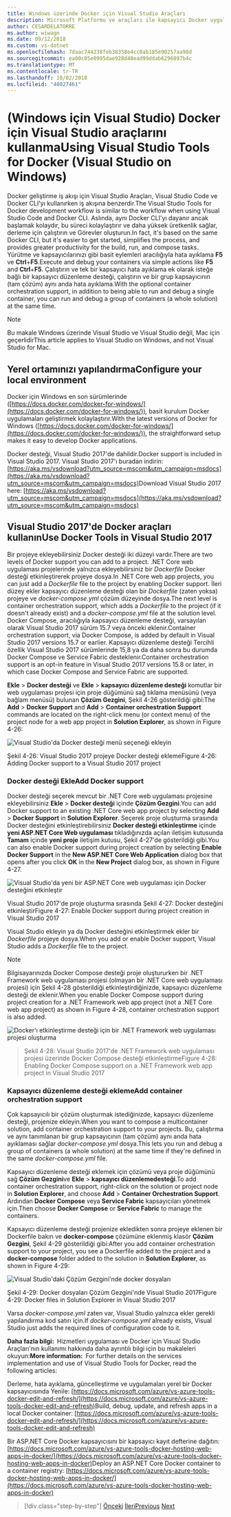 ```yaml
---
title: Windows üzerinde Docker için Visual Studio Araçları
description: Microsoft Platformu ve araçları ile kapsayıcı Docker uygulaması yaşam
author: CESARDELATORRE
ms.author: wiwagn
ms.date: 09/12/2018
ms.custom: vs-dotnet
ms.openlocfilehash: 7daac744238feb38358e4cc0ab185e90257aa98d
ms.sourcegitcommit: ea00c05e0995dae928d48ead99ddab6296097b4c
ms.translationtype: MT
ms.contentlocale: tr-TR
ms.lasthandoff: 10/02/2018
ms.locfileid: "48027461"
---
```

# <a name="using-visual-studio-tools-for-docker-visual-studio-on-windows"></a><span data-ttu-id="997e4-103">(Windows için Visual Studio) Docker için Visual Studio araçlarını kullanma</span><span class="sxs-lookup"><span data-stu-id="997e4-103">Using Visual Studio Tools for Docker (Visual Studio on Windows)</span></span>

<span data-ttu-id="997e4-104">Docker geliştirme iş akışı için Visual Studio Araçları, Visual Studio Code ve Docker CLI'yı kullanırken iş akışına benzerdir.</span><span class="sxs-lookup"><span data-stu-id="997e4-104">The Visual Studio Tools for Docker development workflow is similar to the workflow when using Visual Studio Code and Docker CLI.</span></span> <span data-ttu-id="997e4-105">Aslında, aynı Docker CLI'yı dayanır ancak başlamak kolaydır, bu süreci kolaylaştırır ve daha yüksek üretkenlik sağlar, derleme için çalıştırın ve Görevler oluşturun.</span><span class="sxs-lookup"><span data-stu-id="997e4-105">In fact, it's based on the same Docker CLI, but it's easier to get started, simplifies the process, and provides greater productivity for the build, run, and compose tasks.</span></span> <span data-ttu-id="997e4-106">Yürütme ve kapsayıcılarınızı gibi basit eylemleri aracılığıyla hata ayıklama **F5** ve **Ctrl**+**F5**.</span><span class="sxs-lookup"><span data-stu-id="997e4-106">Execute and debug your containers via simple actions like **F5** and **Ctrl**+**F5**.</span></span> <span data-ttu-id="997e4-107">Çalıştırın ve tek bir kapsayıcı hata ayıklama ek olarak isteğe bağlı bir kapsayıcı düzenleme desteği, çalıştırın ve bir grup kapsayıcının (tam çözüm) aynı anda hata ayıklama.</span><span class="sxs-lookup"><span data-stu-id="997e4-107">With the optional container orchestration support, in addition to being able to run and debug a single container, you can run and debug a group of containers (a whole solution) at the same time.</span></span>

> [!NOTE]
> <span data-ttu-id="997e4-108">Bu makale Windows üzerinde Visual Studio ve Visual Studio değil, Mac için geçerlidir</span><span class="sxs-lookup"><span data-stu-id="997e4-108">This article applies to Visual Studio on Windows, and not Visual Studio for Mac.</span></span>

## <a name="configure-your-local-environment"></a><span data-ttu-id="997e4-109">Yerel ortamınızı yapılandırma</span><span class="sxs-lookup"><span data-stu-id="997e4-109">Configure your local environment</span></span>

<span data-ttu-id="997e4-110">Docker için Windows en son sürümlerinde ([https://docs.docker.com/docker-for-windows/](https://docs.docker.com/docker-for-windows/)), basit kurulum Docker uygulamaları geliştirmek kolaylaştırır.</span><span class="sxs-lookup"><span data-stu-id="997e4-110">With the latest versions of Docker for Windows ([https://docs.docker.com/docker-for-windows/](https://docs.docker.com/docker-for-windows/)), the straightforward setup makes it easy to develop Docker applications.</span></span>

<span data-ttu-id="997e4-111">Docker desteği, Visual Studio 2017'de dahildir.</span><span class="sxs-lookup"><span data-stu-id="997e4-111">Docker support is included in Visual Studio 2017.</span></span> <span data-ttu-id="997e4-112">Visual Studio 2017'ı buradan indirin: [https://aka.ms/vsdownload?utm_source=mscom&utm_campaign=msdocs](https://aka.ms/vsdownload?utm_source=mscom&utm_campaign=msdocs)</span><span class="sxs-lookup"><span data-stu-id="997e4-112">Download Visual Studio 2017 here: [https://aka.ms/vsdownload?utm_source=mscom&utm_campaign=msdocs](https://aka.ms/vsdownload?utm_source=mscom&utm_campaign=msdocs)</span></span>

## <a name="use-docker-tools-in-visual-studio-2017"></a><span data-ttu-id="997e4-113">Visual Studio 2017'de Docker araçları kullanın</span><span class="sxs-lookup"><span data-stu-id="997e4-113">Use Docker Tools in Visual Studio 2017</span></span>

<span data-ttu-id="997e4-114">Bir projeye ekleyebilirsiniz Docker desteği iki düzeyi vardır.</span><span class="sxs-lookup"><span data-stu-id="997e4-114">There are two levels of Docker support you can add to a project.</span></span> <span data-ttu-id="997e4-115">.NET Core web uygulaması projelerinde yalnızca ekleyebilirsiniz bir *Dockerfile* Docker desteği etkinleştirerek projeye dosya.</span><span class="sxs-lookup"><span data-stu-id="997e4-115">In .NET Core web app projects, you can just add a *Dockerfile* file to the project by enabling Docker support.</span></span> <span data-ttu-id="997e4-116">İleri düzey ekler kapsayıcı düzenleme desteği olan bir *Dockerfile* (zaten yoksa) projeye ve *docker-compose.yml* çözüm düzeyinde dosya.</span><span class="sxs-lookup"><span data-stu-id="997e4-116">The next level is container orchestration support, which adds a *Dockerfile* to the project (if it doesn't already exist) and a *docker-compose.yml* file at the solution level.</span></span> <span data-ttu-id="997e4-117">Docker Compose, aracılığıyla kapsayıcı düzenleme desteği, varsayılan olarak Visual Studio 2017 sürüm 15.7 veya önceki eklenir.</span><span class="sxs-lookup"><span data-stu-id="997e4-117">Container orchestration support, via Docker Compose, is added by default in Visual Studio 2017 versions 15.7 or earlier.</span></span> <span data-ttu-id="997e4-118">Kapsayıcı düzenleme desteği Tercihli özellik Visual Studio 2017 sürümlerinde 15,8 ya da daha sonra bu durumda Docker Compose ve Service Fabric desteklenir.</span><span class="sxs-lookup"><span data-stu-id="997e4-118">Container orchestration support is an opt-in feature in Visual Studio 2017 versions 15.8 or later, in which case Docker Compose and Service Fabric are supported.</span></span>

<span data-ttu-id="997e4-119">**Ekle** > **Docker desteği** ve **Ekle** > **kapsayıcı düzenleme desteği** komutlar bir web uygulaması projesi için proje düğümünü sağ tıklama menüsünü (veya bağlam menüsü) bulunan **Çözüm Gezgini**, Şekil 4-26 gösterildiği gibi:</span><span class="sxs-lookup"><span data-stu-id="997e4-119">The **Add** > **Docker Support** and **Add** > **Container orchestration Support** commands are located on the right-click menu (or context menu) of the project node for a web app project in **Solution Explorer**, as shown in Figure 4-26:</span></span>

![Visual Studio'da Docker desteği menü seçeneği ekleyin](media/add-docker-support-menu.png)

<span data-ttu-id="997e4-121">Şekil 4-26: Visual Studio 2017 projeye Docker desteği ekleme</span><span class="sxs-lookup"><span data-stu-id="997e4-121">Figure 4-26: Adding Docker support to a Visual Studio 2017 project</span></span>

### <a name="add-docker-support"></a><span data-ttu-id="997e4-122">Docker desteği Ekle</span><span class="sxs-lookup"><span data-stu-id="997e4-122">Add Docker support</span></span>

<span data-ttu-id="997e4-123">Docker desteği seçerek mevcut bir .NET Core web uygulaması projesine ekleyebilirsiniz **Ekle** > **Docker desteği** içinde **Çözüm Gezgini**.</span><span class="sxs-lookup"><span data-stu-id="997e4-123">You can add Docker support to an existing .NET Core web app project by selecting **Add** > **Docker Support** in **Solution Explorer**.</span></span> <span data-ttu-id="997e4-124">Seçerek proje oluşturma sırasında Docker desteğini etkinleştirebilirsiniz **Docker desteği etkinleştirme** içinde **yeni ASP.NET Core Web uygulaması** tıkladığınızda açılan iletişim kutusunda **Tamam** içinde **yeni proje** iletişim kutusu, Şekil 4-27'de gösterildiği gibi.</span><span class="sxs-lookup"><span data-stu-id="997e4-124">You can also enable Docker support during project creation by selecting **Enable Docker Support** in the **New ASP.NET Core Web Application** dialog box that opens after you click **OK** in the **New Project** dialog box, as shown in Figure 4-27.</span></span>

![Visual Studio'da yeni bir ASP.NET Core web uygulaması için Docker desteğini etkinleştir](./media/enable-docker-support-visual-studio.png)

<span data-ttu-id="997e4-126">Visual Studio 2017'de proje oluşturma sırasında Şekil 4-27: Docker desteğini etkinleştir</span><span class="sxs-lookup"><span data-stu-id="997e4-126">Figure 4-27: Enable Docker support during project creation in Visual Studio 2017</span></span>

<span data-ttu-id="997e4-127">Visual Studio ekleyin ya da Docker desteğini etkinleştirmek ekler bir *Dockerfile* projeye dosya.</span><span class="sxs-lookup"><span data-stu-id="997e4-127">When you add or enable Docker support, Visual Studio adds a *Dockerfile* file to the project.</span></span>

> [!NOTE]
> <span data-ttu-id="997e4-128">Bilgisayarınızda Docker Compose desteği proje oluştururken bir .NET Framework web uygulaması projesi (olmayan bir .NET Core web uygulaması projesi) için Şekil 4-28 gösterildiği etkinleştirdiğinizde, kapsayıcı düzenleme desteği de eklenir.</span><span class="sxs-lookup"><span data-stu-id="997e4-128">When you enable Docker Compose support during project creation for a .NET Framework web app project (not a .NET Core web app project) as shown in Figure 4-28, container orchestration support is also added.</span></span>
>
> ![Docker'ı etkinleştirme desteği için bir .NET Framework web uygulaması projesi oluşturma](media/enable-docker-compose-support.png)

> <span data-ttu-id="997e4-130">Şekil 4-28: Visual Studio 2017'de .NET Framework web uygulaması projesi üzerinde Docker Compose desteği etkinleştirme</span><span class="sxs-lookup"><span data-stu-id="997e4-130">Figure 4-28: Enabling Docker Compose support on a .NET Framework web app project in Visual Studio 2017</span></span>

### <a name="add-container-orchestration-support"></a><span data-ttu-id="997e4-131">Kapsayıcı düzenleme desteği ekleme</span><span class="sxs-lookup"><span data-stu-id="997e4-131">Add container orchestration support</span></span>

<span data-ttu-id="997e4-132">Çok kapsayıcılı bir çözüm oluşturmak istediğinizde, kapsayıcı düzenleme desteği, projenize ekleyin.</span><span class="sxs-lookup"><span data-stu-id="997e4-132">When you want to compose a multicontainer solution, add container orchestration support to your projects.</span></span> <span data-ttu-id="997e4-133">Bu, çalıştırma ve aynı tanımlanan bir grup kapsayıcının (tam çözüm) aynı anda hata ayıklaması sağlar *docker-compose.yml* dosya.</span><span class="sxs-lookup"><span data-stu-id="997e4-133">This lets you run and debug a group of containers (a whole solution) at the same time if they're defined in the same *docker-compose.yml* file.</span></span>

<span data-ttu-id="997e4-134">Kapsayıcı düzenleme desteği eklemek için çözümü veya proje düğümünü sağ **Çözüm Gezgini**ve **Ekle** > **kapsayıcı düzenlemedesteği**.</span><span class="sxs-lookup"><span data-stu-id="997e4-134">To add container orchestration support, right-click on the solution or project node in **Solution Explorer**, and choose **Add** > **Container Orchestration Support**.</span></span> <span data-ttu-id="997e4-135">Ardından **Docker Compose** veya **Service Fabric** kapsayıcıları yönetmek için.</span><span class="sxs-lookup"><span data-stu-id="997e4-135">Then choose **Docker Compose** or **Service Fabric** to manage the containers.</span></span>

<span data-ttu-id="997e4-136">Kapsayıcı düzenleme desteği projenize ekledikten sonra projeye eklenen bir Dockerfile bakın ve **docker-compose** çözümüne eklenmiş klasör **Çözüm Gezgini**, Şekil 4-29 gösterildiği gibi:</span><span class="sxs-lookup"><span data-stu-id="997e4-136">After you add container orchestration support to your project, you see a Dockerfile added to the project and a **docker-compose** folder added to the solution in **Solution Explorer**, as shown in Figure 4-29:</span></span>

![Visual Studio'daki Çözüm Gezgini'nde docker dosyaları](media/docker-support-solution-explorer.png)

<span data-ttu-id="997e4-138">Şekil 4-29: Docker dosyaları Çözüm Gezgini'nde Visual Studio 2017</span><span class="sxs-lookup"><span data-stu-id="997e4-138">Figure 4-29: Docker files in Solution Explorer in Visual Studio 2017</span></span>

<span data-ttu-id="997e4-139">Varsa *docker-compose.yml* zaten var, Visual Studio yalnızca ekler gerekli yapılandırma kod satırı için.</span><span class="sxs-lookup"><span data-stu-id="997e4-139">If *docker-compose.yml* already exists, Visual Studio just adds the required lines of configuration code to it.</span></span>

<span data-ttu-id="997e4-140">**Daha fazla bilgi:** Hizmetleri uygulaması ve Docker için Visual Studio Araçları'nın kullanımı hakkında daha ayrıntılı bilgi için bu makaleleri okuyun:</span><span class="sxs-lookup"><span data-stu-id="997e4-140">**More information:** For further details on the services implementation and use of Visual Studio Tools for Docker, read the following articles:</span></span>

<span data-ttu-id="997e4-141">Derleme, hata ayıklama, güncelleştirme ve uygulamaları yerel bir Docker kapsayıcısında Yenile: [https://docs.microsoft.com/azure/vs-azure-tools-docker-edit-and-refresh/](https://docs.microsoft.com/azure/vs-azure-tools-docker-edit-and-refresh)</span><span class="sxs-lookup"><span data-stu-id="997e4-141">Build, debug, update, and refresh apps in a local Docker container: [https://docs.microsoft.com/azure/vs-azure-tools-docker-edit-and-refresh/](https://docs.microsoft.com/azure/vs-azure-tools-docker-edit-and-refresh)</span></span>

<span data-ttu-id="997e4-142">Bir ASP.NET Core Docker kapsayıcısını bir kapsayıcı kayıt defterine dağıtın: [https://docs.microsoft.com/azure/vs-azure-tools-docker-hosting-web-apps-in-docker/](https://docs.microsoft.com/azure/vs-azure-tools-docker-hosting-web-apps-in-docker)</span><span class="sxs-lookup"><span data-stu-id="997e4-142">Deploy an ASP.NET Core Docker container to a container registry: [https://docs.microsoft.com/azure/vs-azure-tools-docker-hosting-web-apps-in-docker/](https://docs.microsoft.com/azure/vs-azure-tools-docker-hosting-web-apps-in-docker)</span></span>

>[!div class="step-by-step"]
<span data-ttu-id="997e4-143">[Önceki](docker-apps-inner-loop-workflow.md)
[İleri](set-up-windows-containers-with-powershell.md)</span><span class="sxs-lookup"><span data-stu-id="997e4-143">[Previous](docker-apps-inner-loop-workflow.md)
[Next](set-up-windows-containers-with-powershell.md)</span></span>